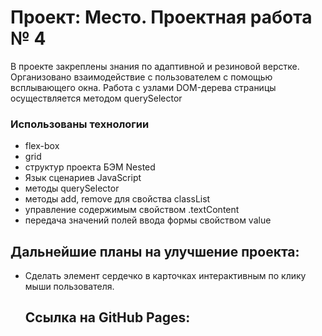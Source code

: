 # Проект: Место. Проектная работа № 4
В проекте закреплены знания по адаптивной и резиновой верстке. Организовано взаимодействие с пользователем
с помощью всплывающего окна.    Работа с узлами DOM-дерева страницы осуществляется методом querySelector
### Использованы технологии
* flex-box
* grid
* структур проекта БЭМ Nested
* Язык сценариев JavaScript
* методы querySelector
* методы add, remove для свойства classList
* управление содержимым свойством .textContent
* передача значений полей ввода формы свойством value
## Дальнейшие планы на улучшение проекта:
* Сделать элемент сердечко в карточках интерактивным по клику мыши пользователя.
  ## Ссылка на GitHub Pages:

